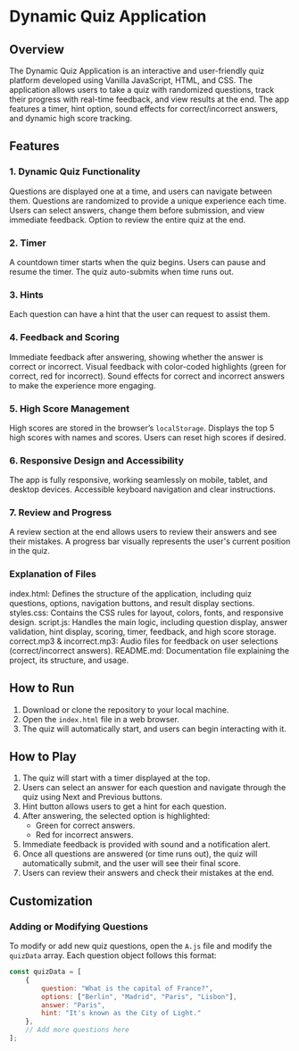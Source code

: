 # Dynamic Quiz Application

## Overview

The Dynamic Quiz Application is an interactive and user-friendly quiz platform developed using Vanilla JavaScript, HTML, and CSS. The application allows users to take a quiz with randomized questions, track their progress with real-time feedback, and view results at the end. The app features a timer, hint option, sound effects for correct/incorrect answers, and dynamic high score tracking.

## Features

### 1. Dynamic Quiz Functionality

Questions are displayed one at a time, and users can navigate between them.
Questions are randomized to provide a unique experience each time.
Users can select answers, change them before submission, and view immediate feedback.
Option to review the entire quiz at the end.

### 2. Timer

 A countdown timer starts when the quiz begins.
 Users can pause and resume the timer.
 The quiz auto-submits when time runs out.

### 3. Hints

 Each question can have a hint that the user can request to assist them.

### 4. Feedback and Scoring

 Immediate feedback after answering, showing whether the answer is correct or incorrect.
 Visual feedback with color-coded highlights (green for correct, red for incorrect).
 Sound effects for correct and incorrect answers to make the experience more engaging.

### 5. High Score Management

 High scores are stored in the browser’s `localStorage`.
 Displays the top 5 high scores with names and scores.
 Users can reset high scores if desired.

### 6. Responsive Design and Accessibility

 The app is fully responsive, working seamlessly on mobile, tablet, and desktop devices.
 Accessible keyboard navigation and clear instructions.

### 7. Review and Progress

 A review section at the end allows users to review their answers and see their mistakes.
 A progress bar visually represents the user's current position in the quiz.


### Explanation of Files

 index.html: Defines the structure of the application, including quiz questions, options, navigation buttons, and result display sections.
 styles.css: Contains the CSS rules for layout, colors, fonts, and responsive design.
 script.js: Handles the main logic, including question display, answer validation, hint display, scoring, timer, feedback, and high score storage.
 correct.mp3 & incorrect.mp3: Audio files for feedback on user selections (correct/incorrect answers).
 README.md: Documentation file explaining the project, its structure, and usage.

## How to Run

1. Download or clone the repository to your local machine.
2. Open the `index.html` file in a web browser.
3. The quiz will automatically start, and users can begin interacting with it.


## How to Play

1. The quiz will start with a timer displayed at the top.
2. Users can select an answer for each question and navigate through the quiz using Next and Previous buttons.
3. Hint button allows users to get a hint for each question.
4. After answering, the selected option is highlighted:
   - Green for correct answers.
   - Red for incorrect answers.
5. Immediate feedback is provided with sound and a notification alert.
6. Once all questions are answered (or time runs out), the quiz will automatically submit, and the user will see their final score.
7. Users can review their answers and check their mistakes at the end.

## Customization

### Adding or Modifying Questions
To modify or add new quiz questions, open the `A.js` file and modify the `quizData` array. Each question object follows this format:
```javascript
const quizData = [
    {
        question: "What is the capital of France?",
        options: ["Berlin", "Madrid", "Paris", "Lisbon"],
        answer: "Paris",
        hint: "It's known as the City of Light."
    },
    // Add more questions here
];



